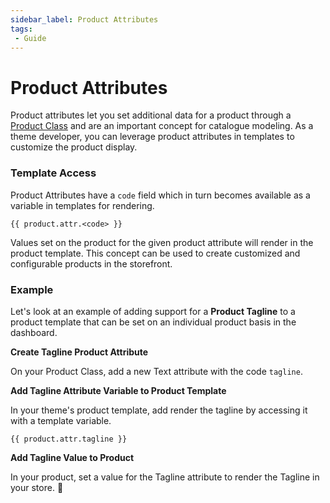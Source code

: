 ```yaml
---
sidebar_label: Product Attributes
tags:
 - Guide
---
```


# Product Attributes

Product attributes let you set additional data for a product through a [Product Class](https://docs.29next.com/catalogue#product-classes) and are an important concept for catalogue modeling. As a theme developer, you can leverage product attributes in templates to customize the product display.


### Template Access

Product Attributes have a `code` field which in turn becomes available as a variable in templates for rendering.

```django
{{ product.attr.<code> }}
```

Values set on the product for the given product attribute will render in the product template. This concept can be used to create customized and configurable products in the storefront.

### Example

Let's look at an example of adding support for a **Product Tagline** to a product template that can be set on an individual product basis in the dashboard.

**Create Tagline Product Attribute**

On your Product Class, add a new Text attribute with the code `tagline`.

**Add Tagline Attribute Variable to Product Template**

In your theme's product template, add render the tagline by accessing it with a template variable.

```django
{{ product.attr.tagline }}
```

**Add Tagline Value to Product**

In your product, set a value for the Tagline attribute to render the Tagline in your store. :clap:


